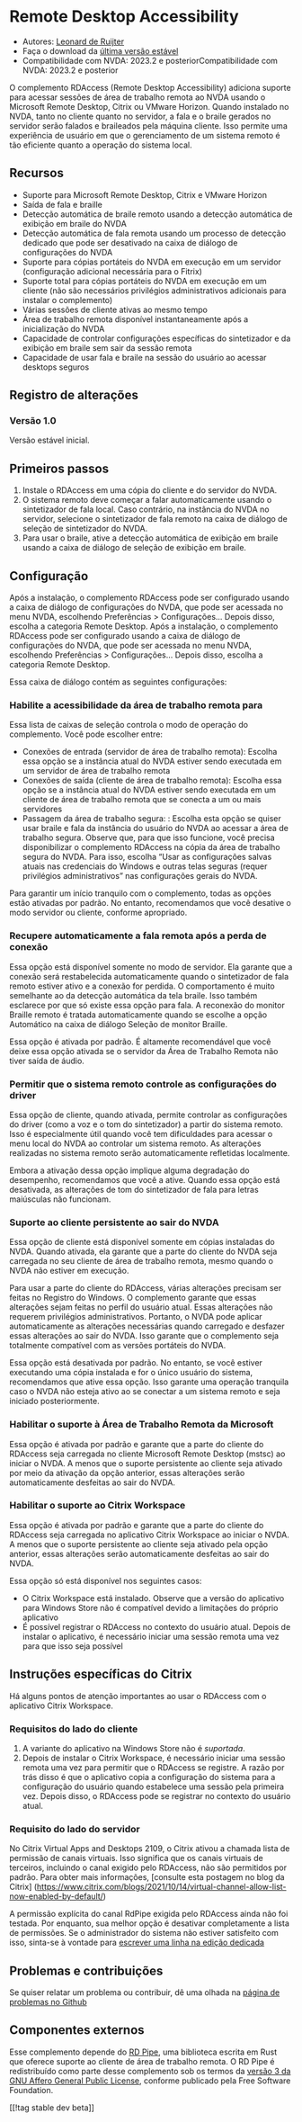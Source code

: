 # Remote Desktop Accessibility #

* Autores: [Leonard de Ruijter][1]
* Faça o download da [última versão estável][2]
* Compatibilidade com NVDA: 2023.2 e posteriorCompatibilidade com NVDA:
  2023.2 e posterior

O complemento RDAccess (Remote Desktop Accessibility) adiciona suporte para
acessar sessões de área de trabalho remota ao NVDA usando o Microsoft Remote
Desktop, Citrix ou VMware Horizon.  Quando instalado no NVDA, tanto no
cliente quanto no servidor, a fala e o braile gerados no servidor serão
falados e braileados pela máquina cliente.  Isso permite uma experiência de
usuário em que o gerenciamento de um sistema remoto é tão eficiente quanto a
operação do sistema local.

## Recursos

* Suporte para Microsoft Remote Desktop, Citrix e VMware Horizon
* Saída de fala e braille
* Detecção automática de braile remoto usando a detecção automática de
  exibição em braile do NVDA
* Detecção automática de fala remota usando um processo de detecção dedicado
  que pode ser desativado na caixa de diálogo de configurações do NVDA
* Suporte para cópias portáteis do NVDA em execução em um servidor
  (configuração adicional necessária para o Fitrix)
* Suporte total para cópias portáteis do NVDA em execução em um cliente (não
  são necessários privilégios administrativos adicionais para instalar o
  complemento)
* Várias sessões de cliente ativas ao mesmo tempo
* Área de trabalho remota disponível instantaneamente após a inicialização
  do NVDA
* Capacidade de controlar configurações específicas do sintetizador e da
  exibição em braile sem sair da sessão remota
* Capacidade de usar fala e braile na sessão do usuário ao acessar desktops
  seguros

## Registro de alterações

### Versão 1.0

Versão estável inicial.

## Primeiros passos

1. Instale o RDAccess em uma cópia do cliente e do servidor do NVDA.
1. O sistema remoto deve começar a falar automaticamente usando o
   sintetizador de fala local. Caso contrário, na instância do NVDA no
   servidor, selecione o sintetizador de fala remoto na caixa de diálogo de
   seleção de sintetizador do NVDA.
1. Para usar o braile, ative a detecção automática de exibição em braile
   usando a caixa de diálogo de seleção de exibição em braile.

## Configuração

Após a instalação, o complemento RDAccess pode ser configurado usando a caixa de diálogo de configurações do NVDA, que pode ser acessada no menu NVDA, escolhendo Preferências > Configurações...
Depois disso, escolha a categoria Remote Desktop. Após a instalação, o complemento RDAccess pode ser configurado usando a caixa de diálogo de configurações do NVDA, que pode ser acessada no menu NVDA, escolhendo Preferências > Configurações...
Depois disso, escolha a categoria Remote Desktop.

Essa caixa de diálogo contém as seguintes configurações:

### Habilite a acessibilidade da área de trabalho remota para

Essa lista de caixas de seleção controla o modo de operação do
complemento. Você pode escolher entre:

* Conexões de entrada (servidor de área de trabalho remota): Escolha essa
  opção se a instância atual do NVDA estiver sendo executada em um servidor
  de área de trabalho remota
* Conexões de saída (cliente de área de trabalho remota): Escolha essa opção
  se a instância atual do NVDA estiver sendo executada em um cliente de área
  de trabalho remota que se conecta a um ou mais servidores
* Passagem da área de trabalho segura: : Escolha esta opção se quiser usar
  braile e fala da instância do usuário do NVDA ao acessar a área de
  trabalho segura. Observe que, para que isso funcione, você precisa
  disponibilizar o complemento RDAccess na cópia da área de trabalho segura
  do NVDA. Para isso, escolha “Usar as configurações salvas atuais nas
  credenciais do Windows e outras telas seguras (requer privilégios
  administrativos” nas configurações gerais do NVDA.

Para garantir um início tranquilo com o complemento, todas as opções estão
ativadas por padrão. No entanto, recomendamos que você desative o modo
servidor ou cliente, conforme apropriado.

### Recupere automaticamente a fala remota após a perda de conexão

Essa opção está disponível somente no modo de servidor. Ela garante que a
conexão será restabelecida automaticamente quando o sintetizador de fala
remoto estiver ativo e a conexão for perdida.  O comportamento é muito
semelhante ao da detecção automática da tela braile.  Isso também esclarece
por que só existe essa opção para fala.  A reconexão do monitor Braille
remoto é tratada automaticamente quando se escolhe a opção Automático na
caixa de diálogo Seleção de monitor Braille.

Essa opção é ativada por padrão. É altamente recomendável que você deixe
essa opção ativada se o servidor da Área de Trabalho Remota não tiver saída
de áudio.

### Permitir que o sistema remoto controle as configurações do driver

Essa opção de cliente, quando ativada, permite controlar as configurações do
driver (como a voz e o tom do sintetizador) a partir do sistema remoto.
Isso é especialmente útil quando você tem dificuldades para acessar o menu
local do NVDA ao controlar um sistema remoto.  As alterações realizadas no
sistema remoto serão automaticamente refletidas localmente.

Embora a ativação dessa opção implique alguma degradação do desempenho,
recomendamos que você a ative.  Quando essa opção está desativada, as
alterações de tom do sintetizador de fala para letras maiúsculas não
funcionam.

### Suporte ao cliente persistente ao sair do NVDA

Essa opção de cliente está disponível somente em cópias instaladas do NVDA.
Quando ativada, ela garante que a parte do cliente do NVDA seja carregada no
seu cliente de área de trabalho remota, mesmo quando o NVDA não estiver em
execução.

Para usar a parte do cliente do RDAccess, várias alterações precisam ser
feitas no Registro do Windows.  O complemento garante que essas alterações
sejam feitas no perfil do usuário atual.  Essas alterações não requerem
privilégios administrativos.  Portanto, o NVDA pode aplicar automaticamente
as alterações necessárias quando carregado e desfazer essas alterações ao
sair do NVDA.  Isso garante que o complemento seja totalmente compatível com
as versões portáteis do NVDA.

Essa opção está desativada por padrão.  No entanto, se você estiver
executando uma cópia instalada e for o único usuário do sistema,
recomendamos que ative essa opção.  Isso garante uma operação tranquila caso
o NVDA não esteja ativo ao se conectar a um sistema remoto e seja iniciado
posteriormente.

### Habilitar o suporte à Área de Trabalho Remota da Microsoft

Essa opção é ativada por padrão e garante que a parte do cliente do RDAccess
seja carregada no cliente Microsoft Remote Desktop (mstsc) ao iniciar o
NVDA.  A menos que o suporte persistente ao cliente seja ativado por meio da
ativação da opção anterior, essas alterações serão automaticamente desfeitas
ao sair do NVDA.

### Habilitar o suporte ao Citrix Workspace

Essa opção é ativada por padrão e garante que a parte do cliente do RDAccess
seja carregada no aplicativo Citrix Workspace ao iniciar o NVDA.  A menos
que o suporte persistente ao cliente seja ativado pela opção anterior, essas
alterações serão automaticamente desfeitas ao sair do NVDA.

Essa opção só está disponível nos seguintes casos:

* O Citrix Workspace está instalado. Observe que a versão do aplicativo para
  Windows Store não é compatível devido a limitações do próprio aplicativo
* É possível registrar o RDAccess no contexto do usuário atual. Depois de
  instalar o aplicativo, é necessário iniciar uma sessão remota uma vez para
  que isso seja possível

## Instruções específicas do Citrix

Há alguns pontos de atenção importantes ao usar o RDAccess com o aplicativo
Citrix Workspace.

### Requisitos do lado do cliente

1. A variante do aplicativo na Windows Store não é *suportada*.
2. Depois de instalar o Citrix Workspace, é necessário iniciar uma sessão
   remota uma vez para permitir que o RDAccess se registre. A razão por trás
   disso é que o aplicativo copia a configuração do sistema para a
   configuração do usuário quando estabelece uma sessão pela primeira
   vez. Depois disso, o RDAccess pode se registrar no contexto do usuário
   atual.

### Requisito do lado do servidor

No Citrix Virtual Apps and Desktops 2109, o Citrix ativou a chamada lista de
permissão de canais virtuais. Isso significa que os canais virtuais de
terceiros, incluindo o canal exigido pelo RDAccess, não são permitidos por
padrão. Para obter mais informações, [consulte esta postagem no blog da
Citrix]
(https://www.citrix.com/blogs/2021/10/14/virtual-channel-allow-list-now-enabled-by-default/)

A permissão explícita do canal RdPipe exigida pelo RDAccess ainda não foi
testada. Por enquanto, sua melhor opção é desativar completamente a lista de
permissões. Se o administrador do sistema não estiver satisfeito com isso,
sinta-se à vontade para [escrever uma linha na edição dedicada][3]

## Problemas e contribuições

Se quiser relatar um problema ou contribuir, dê uma olhada na [página de
problemas no Github][3]

## Componentes externos

Esse complemento depende do [RD Pipe][4], uma biblioteca escrita em Rust que
oferece suporte ao cliente de área de trabalho remota.  O RD Pipe é
redistribuído como parte desse complemento sob os termos da [versão 3 da GNU
Affero General Public License][5], conforme publicado pela Free Software
Foundation.

[[!tag stable dev beta]]

[1]: https://github.com/leonardder/

[2]: https://www.nvaccess.org/addonStore/legacy?file=rdAccess

[3]: https://github.com/leonardder/rdAccess/issues

[4]: https://github.com/leonardder/rd_pipe-rs

[5]: https://github.com/leonardder/rd_pipe-rs/blob/master/LICENSE
